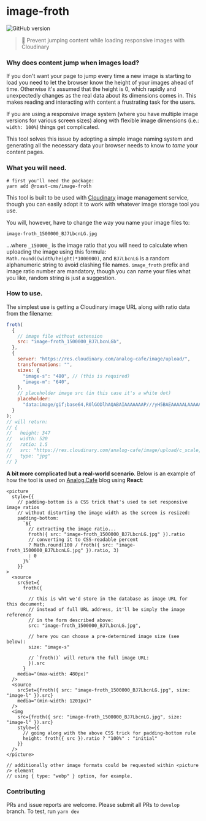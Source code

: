 # image-froth

![GitHub version](https://badge.fury.io/gh/roast-cms%2Fimage-froth.svg)

> 🥛 Prevent jumping content while loading responsive images with Cloudinary

### Why does content jump when images load?

If you don't want your page to jump every time a new image is starting to load you need to let the browser know the height of your images ahead of time. Otherwise it's assumed that the height is 0, which rapidly and unexpectedly changes as the real data about its dimensions comes in. This makes reading and interacting with content a frustrating task for the users.

If you are using a responsive image system (where you have multiple image versions for various screen sizes) along with flexible image dimensions (i.e.: `width: 100%`) things get complicated.

This tool solves this issue by adopting a simple image naming system and generating all the necessary data your browser needs to know to _tame_ your content pages.

### What you will need.

```
# first you'll need the package:
yarn add @roast-cms/image-froth
```

This tool is built to be used with [Cloudinary](https://cloudinary.com) image management service, though you can easily adopt it to work with whatever image storage tool you use.

You will, however, have to change the way you name your image files to:

```
image-froth_1500000_BJ7LbcnLG.jpg
```

...where `_150000_` is the image ratio that you will need to calculate when uploading the image using this formula: `Math.round((width/height)*1000000)`, and `BJ7LbcnLG` is a random alphanumeric string to avoid clashing file names. `image_froth` prefix and image ratio number are mandatory, though you can name your files what you like, random string is just a suggestion.

### How to use.

The simplest use is getting a Cloudinary image URL along with ratio data from the filename:

```javascript
froth(
  {
    // image file without extension
    src: "image-froth_1500000_BJ7LbcnLGb",
  },
  {
    server: "https://res.cloudinary.com/analog-cafe/image/upload/",
    transformations: "",
    sizes: {
      "image-s": "480", // (this is required)
      "image-m": "640",
    },
    // placeholder image src (in this case it's a white dot)
    placeholder:
      "data:image/gif;base64,R0lGODlhAQABAIAAAAAAAP///yH5BAEAAAAALAAAAAABAAEAAAIBRAA7",
  }
);
// will return:
// {
//   height: 347
//   width: 520
//   ratio: 1.5
//   src: "https://res.cloudinary.com/analog-cafe/image/upload/c_scale,fl_progressive,w_1268/image-froth_1500000_BJ7LbcnLGb.jpg"
//   type: "jpg"
// }
```

**A bit more complicated but a real-world scenario**. Below is an example of how the tool is used on [Analog.Cafe](https://www.analog.cafe) blog using **React**:

```
<picture
  style={{
    // padding-bottom is a CSS trick that's used to set responsive image ratios
    // without distorting the image width as the screen is resized:
    padding-bottom:
      `${
        // extracting the image ratio...
        froth({ src: "image-froth_1500000_BJ7LbcnLG.jpg" }).ratio
        // converting it to CSS-readable percent
        ? Math.round(100 / froth({ src: "image-froth_1500000_BJ7LbcnLG.jpg" }).ratio, 3)
        : 0
      }%`
    }}
>
  <source
    srcSet={
      froth({

        // this is wht we'd store in the database as image URL for this document;
        // instead of full URL address, it'll be simply the image reference
        // in the form described above:
        src: "image-froth_1500000_BJ7LbcnLG.jpg",

        // here you can choose a pre-determined image size (see below):
        size: "image-s"

        // `froth()` will return the full image URL:
        }).src
      }
    media="(max-width: 480px)"
  />
  <source
    srcSet={froth({ src: "image-froth_1500000_BJ7LbcnLG.jpg", size: "image-l" }).src}
    media="(min-width: 1201px)"
  />
  <img
    src={froth({ src: "image-froth_1500000_BJ7LbcnLG.jpg", size: "image-l" }).src}
    style={{
      // going along with the above CSS trick for padding-bottom rule
      height: froth({ src }).ratio ? "100%" : "initial"
    }}
  />
</picture>

// additionally other image formats could be requested within <picture /> element
// using { type: "webp" } option, for example.
```

### Contributing

PRs and issue reports are welcome. Please submit all PRs to `develop` branch. To test, run `yarn dev`
